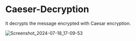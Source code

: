 # Caeser-Decryption

It decrypts the message encrypted with Caesar encryption.


![Screenshot_2024-07-18_17-09-53](https://github.com/user-attachments/assets/b2a61f5c-8e0e-4fdd-829d-f069aede8544)
